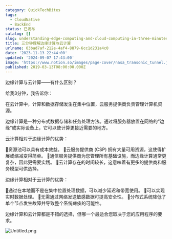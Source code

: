 ```yaml
---
category: QuickTechBites
tags:
  - CloudNative
  - BackEnd
status: 已发布
catalog: []
slug: understanding-edge-computing-and-cloud-computing-in-three-minutes
title: 三分钟理解边缘计算与云计算
urlname: 03bad7af-212e-4af4-8879-6cc1d231a4c0
date: '2023-11-13 22:44:00'
updated: '2024-09-07 17:43:00'
image: 'https://www.notion.so/images/page-cover/nasa_transonic_tunnel.jpg'
published: 2019-03-13T08:00:00.000Z
---
```


边缘计算与云计算——有什么区别？


给我3分钟，我告诉你：


在云计算中，计算和数据存储发生在集中位置，云服务提供商负责管理计算机资源。


边缘计算是一种分布式数据存储和任务处理方法。通过将服务器放置在网络的“边缘”或实际设备上，它可以使计算更接近需要的地方。


云计算相对于边缘计算的优势：


🔹资源池可以具有成本效益。
🔹云服务提供商 (CSP) 拥有大量可用资源，这使得扩展或缩减变得简单。
🔹通信服务提供商为您管理所有基础设施，而边缘计算通常更复杂，因此更需要实践。
🔹云计算存在的时间较长，这意味着有更多的提供商和服务模型可供选择。


边缘计算相对于云计算的优势：


🔸通过在本地而不是在集中位置处理数据，可以减少延迟和带宽使用。
🔸可以实现实时数据处理。
🔸无需通过网络发送敏感数据可提高安全性。
🔸分布式系统降低了单个节点发生故障并导致整个系统瘫痪的可能性。


边缘计算和云计算都是不错的选择，但哪一个最适合您取决于您的应用程序的要求。


![Untitled.png](https://prod-files-secure.s3.us-west-2.amazonaws.com/5d24fe63-e567-4804-86f9-9fdc62e13082/13581d9b-f241-4af1-9995-cb87504adaf1/Untitled.png?X-Amz-Algorithm=AWS4-HMAC-SHA256&X-Amz-Content-Sha256=UNSIGNED-PAYLOAD&X-Amz-Credential=ASIAZI2LB4667WJVSHZ4%2F20250331%2Fus-west-2%2Fs3%2Faws4_request&X-Amz-Date=20250331T053947Z&X-Amz-Expires=3600&X-Amz-Security-Token=IQoJb3JpZ2luX2VjEDUaCXVzLXdlc3QtMiJGMEQCIFfzAjdNRTvoCm%2FohnG9%2Fp0BmN89B9nrDIhgsDpufhGpAiBpmVIxEcMpAhVMag9Nw7syqfWVtCgbYj74pryx4gyYXyqIBAie%2F%2F%2F%2F%2F%2F%2F%2F%2F%2F8BEAAaDDYzNzQyMzE4MzgwNSIMfGleBPU1S1%2FUQFkOKtwD9M1BT7YIPDXxqp3eaO2t%2Fe%2BKzxA%2BpdaQBum%2F3zj5X67hDpXiGJBl5eGvckVr8tE3PRlobkzDifV1%2BkTeVvxba3p2KQmKlBswKbV9bElP0DG3Ebx3xaKDEW7G%2FsU%2F40wZKFgwclAzCwQkgXDQDCM4nSx8Du4qTiWaao7hcuZXx80F%2Fqz%2FW%2FTu0ac0OYqnWCHj8nWip5AD9ujsYmYW6uysNnrWOjwVuGv3Zntag%2Be63zBIVoMJKUXWD7Uwb1Z%2Bu9HfwdBsExkx7YROhj7R1Cxp1MmoU2n1suOyr53hnMjn4uoyzwGxVBEKm6pRhwPpj3kVRmocCUaC6cHnZC6lpXRiq5BRUStWp9EsZIJns%2BgXHATH2GpRtYbsmHK5qf9ykXHlQ8b0mbGqpw0RIhpbuZ2U6pwyAjRswcXe6kqnTaICMIbeW0%2Fwlyxn4Z5L8A628c9IzMaaLMKNm7KaqswjaSUBXKHbaRSrfamuTcoK9AHyoOx%2FaMNE7ZMFFLnK7BET17bbMDIUCcViIaJ4bP4T3LehuP648O0iCn3cO272lvZxQql3WA5y9HU84p3Bd2sp4N2ml%2BOCqfSjc%2FRUXvg1e4Jy6He%2BuBrzQzbKYvBMso6cc2FHBK95pVAlVBZP8pEwt8movwY6pgGZNpcG0DjJrbnYgPXxO7QzmO%2B1OgBSUhGmn2xnOFZj8GfdRQAUoFWJWnbKhv65hI2d9093rp6HHFoZdHceVCm0gxd0MC27eVoeL0mpCH5amPmgl32YFuGMElARcVENxXJIirmQ86xRJ%2FcD8WawPRBWoyTCUDN7UDv9EUDxZ4q2K6S%2Bjx4fZzgjMtRDYS%2F9zYPy%2BLtbsRKl4o%2BGABK0J%2FUeBpRucWF7&X-Amz-Signature=0590279cb36bffe763667be5b223468b9a06560bf8cac82b1438895c6f0a10e7&X-Amz-SignedHeaders=host&x-id=GetObject)

